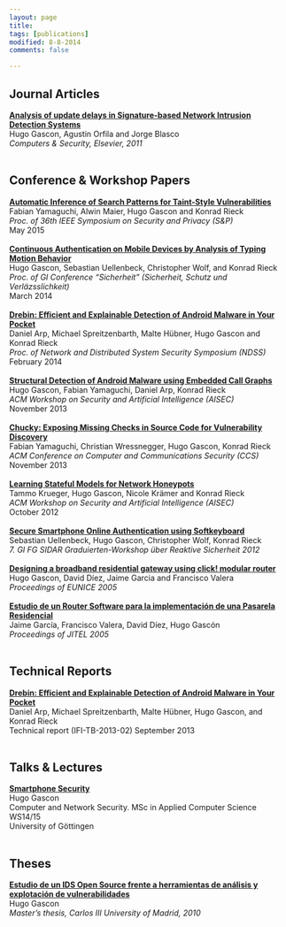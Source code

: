 ```yaml
---
layout: page
title: 
tags: [publications]
modified: 8-8-2014
comments: false

---
```


## Journal Articles
[**Analysis of update delays in Signature-based Network Intrusion Detection Systems**](/publications/2011-cose.pdf)<br>
Hugo Gascon, Agustin Orfila and Jorge Blasco<br>
*Computers & Security, Elsevier, 2011*<br>
<br>

## Conference & Workshop Papers

[**Automatic Inference of Search Patterns for Taint-Style Vulnerabilities**]()<br>
Fabian Yamaguchi, Alwin Maier, Hugo Gascon and Konrad Rieck<br>
*Proc. of 36th IEEE Symposium on Security and Privacy (S&P)*<br>
May 2015<br>
<br>
[**Continuous Authentication on Mobile Devices by Analysis of Typing Motion Behavior**](/publications/2014-sicherheit.pdf)<br>
Hugo Gascon, Sebastian Uellenbeck, Christopher Wolf, and Konrad Rieck<br>
*Proc. of GI Conference “Sicherheit” (Sicherheit, Schutz und Verläzsslichkeit)*<br>
March 2014<br>
<br>
[**Drebin: Efficient and Explainable Detection of Android Malware in Your Pocket**](/publications/2014-ndss.pdf)<br>
Daniel Arp, Michael Spreitzenbarth, Malte Hübner, Hugo Gascon and Konrad Rieck<br>
*Proc. of Network and Distributed System Security Symposium (NDSS)*<br>
February 2014<br>
<br>
[**Structural Detection of Android Malware using Embedded Call Graphs**](/publications/2013b-aisec.pdf)<br>
Hugo Gascon, Fabian Yamaguchi, Daniel Arp, Konrad Rieck<br>
*ACM Workshop on Security and Artificial Intelligence (AISEC)*<br>
November 2013<br>
<br>
[**Chucky: Exposing Missing Checks in Source Code for Vulnerability Discovery**](/publications/2013-ccs.pdf)<br>
Fabian Yamaguchi, Christian Wressnegger, Hugo Gascon, Konrad Rieck<br>
*ACM Conference on Computer and Communications Security (CCS)*<br>
November 2013<br>
<br>
[**Learning Stateful Models for Network Honeypots**](/publications/2012a-aisec.pdf)<br>
Tammo Krueger, Hugo Gascon, Nicole Krämer and Konrad Rieck<br>
*ACM Workshop on Security and Artificial Intelligence (AISEC)*<br>
October 2012<br>
<br>
[**Secure Smartphone Online Authentication using Softkeyboard**](/publications/spring7-book_of_abstracts.pdf)<br>
Sebastian Uellenbeck, Hugo Gascon, Christopher Wolf, Konrad Rieck<br>
*7. GI FG SIDAR Graduierten-Workshop über Reaktive Sicherheit 2012*<br>
<br>
[**Designing a broadband residential gateway using click! modular router**](/publications/des_eunice05.pdf)<br>
Hugo Gascon, David Díez, Jaime Garcia and Francisco Valera<br>
*Proceedings of EUNICE 2005*<br>
<br>
[**Estudio de un Router Software para la implementación de una Pasarela Residencial**](/publications/est_jitel05.pdf)<br>
Jaime García, Francisco Valera, David Díez, Hugo Gascón<br>
*Proceedings of JITEL 2005*<br>
<br>

## Technical Reports

[**Drebin: Efficient and Explainable Detection of Android Malware in Your Pocket**](/publications/2013-drebin.pdf)<br>
Daniel Arp, Michael Spreitzenbarth, Malte Hübner, Hugo Gascon, and Konrad Rieck<br>
Technical report (IFI-TB-2013-02) September 2013<br>
<br>

## Talks & Lectures

[**Smartphone Security**](/publications/Smartphone_Security_2014.pdf)<br>
Hugo Gascon<br>
Computer and Network Security. MSc in Applied Computer Science WS14/15<br>
University of Göttingen<br>
<br>

## Theses

[**Estudio de un IDS Open Source frente a herramientas de análisis y explotación de vulnerabilidades**](http://e-archivo.uc3m.es/handle/10016/11213)<br>
Hugo Gascon<br>
*Master’s thesis, Carlos III University of Madrid, 2010*<br>
